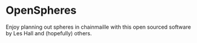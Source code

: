 # OpenSpheres

Enjoy planning out spheres in chainmaille with this open sourced software by Les Hall and (hopefully) others.  

